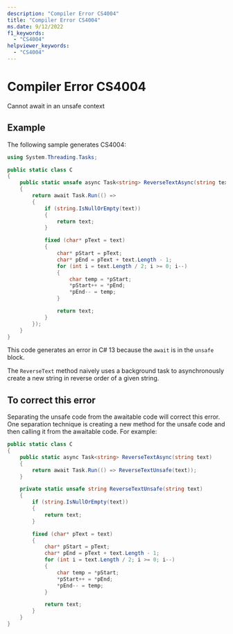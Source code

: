 ```yaml
---
description: "Compiler Error CS4004"
title: "Compiler Error CS4004"
ms.date: 9/12/2022
f1_keywords:
  - "CS4004"
helpviewer_keywords:
  - "CS4004"
---
```

# Compiler Error CS4004

Cannot await in an unsafe context

## Example

 The following sample generates CS4004:

```csharp
using System.Threading.Tasks;

public static class C
{
    public static unsafe async Task<string> ReverseTextAsync(string text)
    {
        return await Task.Run(() =>
        {
            if (string.IsNullOrEmpty(text))
            {
                return text;
            }

            fixed (char* pText = text)
            {
                char* pStart = pText;
                char* pEnd = pText + text.Length - 1;
                for (int i = text.Length / 2; i >= 0; i--)
                {
                    char temp = *pStart;
                    *pStart++ = *pEnd;
                    *pEnd-- = temp;
                }

                return text;
            }
        });
    }
}
```

This code generates an error in C# 13 because the `await` is in the `unsafe` block.

The `ReverseText` method naively uses a background task to asynchronously create a new string in reverse order of a given string.

## To correct this error

Separating the unsafe code from the awaitable code will correct this error.  One separation technique is creating a new method for the unsafe code and then calling it from the awaitable code.  For example:

```csharp
public static class C
{
    public static async Task<string> ReverseTextAsync(string text)
    {
        return await Task.Run(() => ReverseTextUnsafe(text));
    }

    private static unsafe string ReverseTextUnsafe(string text)
    {
        if (string.IsNullOrEmpty(text))
        {
            return text;
        }

        fixed (char* pText = text)
        {
            char* pStart = pText;
            char* pEnd = pText + text.Length - 1;
            for (int i = text.Length / 2; i >= 0; i--)
            {
                char temp = *pStart;
                *pStart++ = *pEnd;
                *pEnd-- = temp;
            }

            return text;
        }
    }
}
```
